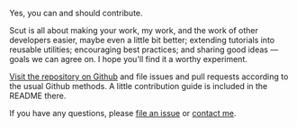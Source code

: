 Yes, you can and should contribute.

Scut is all about making your work, my work, and the work of other developers easier, maybe even a little bit better; extending tutorials into reusable utilities; encouraging best practices; and sharing good ideas &mdash; goals we can agree on. I hope you'll find it a worthy experiment.

[Visit the repository on Github](https://github.com/davidtheclark/scut) and file issues and pull requests according to the usual Github methods. A little contribution guide is included in the README there.

If you have any questions, please [file an issue](https://github.com/davidtheclark/scut/issues) or [contact me](https://github.com/davidtheclark).